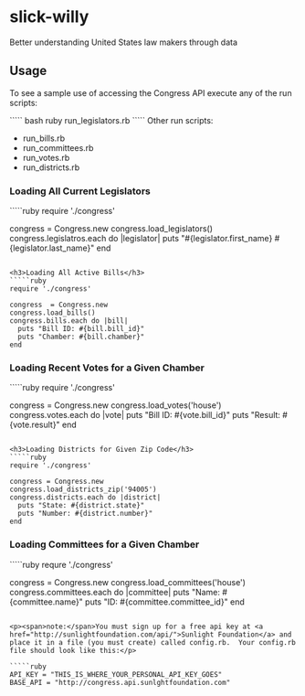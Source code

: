slick-willy
===========

Better understanding United States law makers through data

<h2>Usage</h2>
<p>To see a sample use of accessing the Congress API execute any of the run scripts:</p>
````` bash
ruby run_legislators.rb
`````
Other run scripts:
<ul>
  <li>run_bills.rb</li>
  <li>run_committees.rb</li>
  <li>run_votes.rb</li>
  <li>run_districts.rb</li>
</ul>

<h3>Loading All Current Legislators</h3>
`````ruby
require './congress'

congress = Congress.new
congress.load_legislators()
congress.legislatros.each do |legislator|
  puts "#{legislator.first_name} #{legislator.last_name}"
end

`````

<h3>Loading All Active Bills</h3>
`````ruby
require './congress'

congress  = Congress.new
congress.load_bills()
congress.bills.each do |bill|
  puts "Bill ID: #{bill.bill_id}"
  puts "Chamber: #{bill.chamber}"
end
`````

<h3>Loading Recent Votes for a Given Chamber</h3>
`````ruby
require './congress'

congress = Congress.new
congress.load_votes('house')
congress.votes.each do |vote|
  puts "Bill ID: #{vote.bill_id}"
  puts "Result: #{vote.result}"
end
`````

<h3>Loading Districts for Given Zip Code</h3>
`````ruby
require './congress'

congress = Congress.new
congress.load_districts_zip('94005')
congress.districts.each do |district|
  puts "State: #{district.state}"
  puts "Number: #{district.number}"
end
`````

<h3>Loading Committees for a Given Chamber</h3>
`````ruby
requre './congress'

congress = Congress.new
congress.load_committees('house')
congress.committees.each do |committee|
  puts "Name: #{committee.name}"
  puts "ID: #{committee.committee_id}"
end
`````

<p><span>note:</span>You must sign up for a free api key at <a href="http://sunlightfoundation.com/api/">Sunlight Foundation</a> and place it in a file (you must create) called config.rb.  Your config.rb file should look like this:</p>

`````ruby
API_KEY = "THIS_IS_WHERE_YOUR_PERSONAL_API_KEY_GOES"
BASE_API = "http://congress.api.sunlghtfoundation.com"

`````

